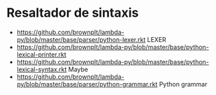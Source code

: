 # Resaltador de sintaxis

* <https://github.com/brownplt/lambda-py/blob/master/base/parser/python-lexer.rkt> LEXER
* <https://github.com/brownplt/lambda-py/blob/master/base/python-lexical-printer.rkt>
* <https://github.com/brownplt/lambda-py/blob/master/base/python-lexical-syntax.rkt> Maybe
* <https://github.com/brownplt/lambda-py/blob/master/base/parser/python-grammar.rkt> Python grammar
  